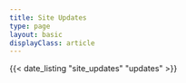 ```yaml
---
title: Site Updates
type: page
layout: basic
displayClass: article
---
```


{{< date_listing "site_updates" "updates" >}}
